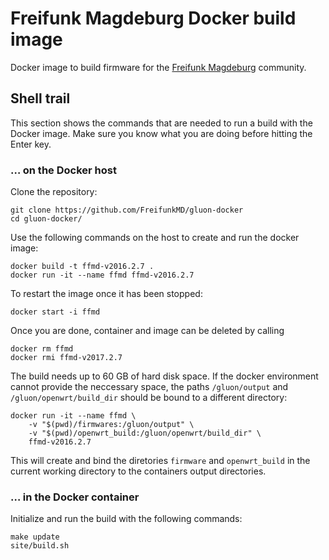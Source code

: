# Freifunk Magdeburg Docker build image

Docker image to build firmware for the [Freifunk Magdeburg](http://md.freifunk.net) community.

## Shell trail

This section shows the commands that are needed to run a build with the Docker image. Make sure you know what you are doing before hitting the Enter key.

### … on the Docker host

Clone the repository:

    git clone https://github.com/FreifunkMD/gluon-docker
    cd gluon-docker/

Use the following commands on the host to create and run the docker image:

    docker build -t ffmd-v2016.2.7 .
    docker run -it --name ffmd ffmd-v2016.2.7

To restart the image once it has been stopped:

    docker start -i ffmd

Once you are done, container and image can be deleted by calling

    docker rm ffmd
    docker rmi ffmd-v2017.2.7

The build needs up to 60 GB of hard disk space. If the docker environment cannot provide the neccessary space, the paths `/gluon/output` and `/gluon/openwrt/build_dir` should be bound to a different directory:

    docker run -it --name ffmd \
        -v "$(pwd)/firmwares:/gluon/output" \
        -v "$(pwd)/openwrt_build:/gluon/openwrt/build_dir" \
        ffmd-v2016.2.7

This will create and bind the diretories `firmware` and `openwrt_build` in the current working directory to the containers output directories.


### … in the Docker container

Initialize and run the build with the following commands:

    make update
    site/build.sh
